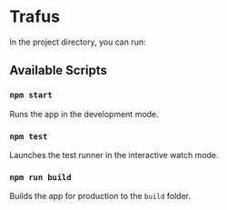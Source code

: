 # Trafus

In the project directory, you can run:

## Available Scripts
### `npm start`
Runs the app in the development mode.<br>
### `npm test`
Launches the test runner in the interactive watch mode.<br>
### `npm run build`
Builds the app for production to the `build` folder.<br>


